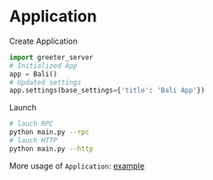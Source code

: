 # Application 

Create Application

```python
import greeter_server
# Initialized App 
app = Bali()
# Updated settings
app.settings(base_settings={'title': 'Bali App'})
```

Launch 

```bash
# lauch RPC 
python main.py --rpc
# lauch HTTP
python main.py --http
```

More usage of `Application`: [example](https://github.com/bali-framework/bali/tree/main/examples)
